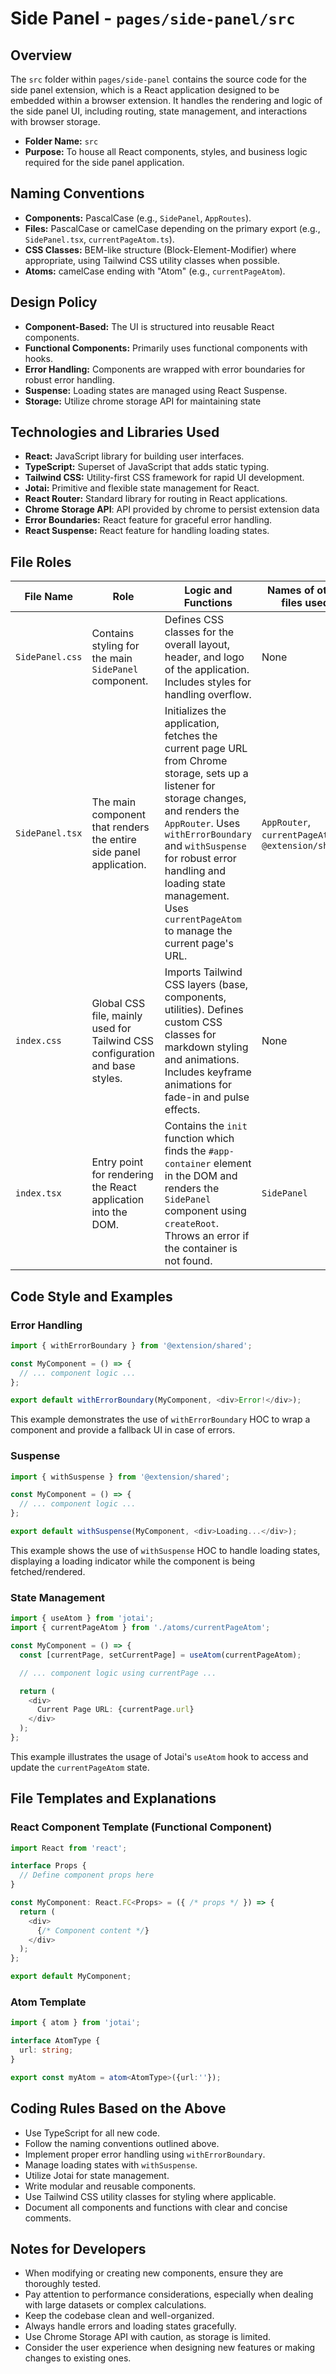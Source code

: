 # Side Panel - `pages/side-panel/src`

## Overview

The `src` folder within `pages/side-panel` contains the source code for the side panel extension, which is a React application designed to be embedded within a browser extension. It handles the rendering and logic of the side panel UI, including routing, state management, and interactions with browser storage.

- **Folder Name:** `src`
- **Purpose:** To house all React components, styles, and business logic required for the side panel application.

## Naming Conventions

- **Components:** PascalCase (e.g., `SidePanel`, `AppRoutes`).
- **Files:** PascalCase or camelCase depending on the primary export (e.g., `SidePanel.tsx`, `currentPageAtom.ts`).
- **CSS Classes:** BEM-like structure (Block-Element-Modifier) where appropriate, using Tailwind CSS utility classes when possible.
- **Atoms:** camelCase ending with "Atom" (e.g., `currentPageAtom`).

## Design Policy

-   **Component-Based:** The UI is structured into reusable React components.
-   **Functional Components:** Primarily uses functional components with hooks.
-   **Error Handling:** Components are wrapped with error boundaries for robust error handling.
-   **Suspense:** Loading states are managed using React Suspense.
-   **Storage:** Utilize chrome storage API for maintaining state

## Technologies and Libraries Used

-   **React:** JavaScript library for building user interfaces.
-   **TypeScript:** Superset of JavaScript that adds static typing.
-   **Tailwind CSS:** Utility-first CSS framework for rapid UI development.
-   **Jotai:** Primitive and flexible state management for React.
-   **React Router:** Standard library for routing in React applications.
-   **Chrome Storage API**: API provided by chrome to persist extension data
-   **Error Boundaries:** React feature for graceful error handling.
-   **React Suspense:** React feature for handling loading states.

## File Roles

| File Name        | Role                                                                      | Logic and Functions                                                                                                                                                                                                                                                                                                                                                                | Names of other files used         |
| ---------------- | ------------------------------------------------------------------------- | ---------------------------------------------------------------------------------------------------------------------------------------------------------------------------------------------------------------------------------------------------------------------------------------------------------------------------------------------------------------------------------- | --------------------------------- |
| `SidePanel.css`   | Contains styling for the main `SidePanel` component.                       | Defines CSS classes for the overall layout, header, and logo of the application.  Includes styles for handling overflow.                                                                                                                                                                                                                                                          | None                              |
| `SidePanel.tsx`   | The main component that renders the entire side panel application.        | Initializes the application, fetches the current page URL from Chrome storage, sets up a listener for storage changes, and renders the `AppRouter`. Uses `withErrorBoundary` and `withSuspense` for robust error handling and loading state management. Uses `currentPageAtom` to manage the current page's URL.                                                                  | `AppRouter`, `currentPageAtom`, `@extension/shared`   |
| `index.css`       | Global CSS file, mainly used for Tailwind CSS configuration and base styles. | Imports Tailwind CSS layers (base, components, utilities). Defines custom CSS classes for markdown styling and animations. Includes keyframe animations for fade-in and pulse effects.                                                                                                                                                                                           | None                              |
| `index.tsx`       | Entry point for rendering the React application into the DOM.             | Contains the `init` function which finds the `#app-container` element in the DOM and renders the `SidePanel` component using `createRoot`. Throws an error if the container is not found.                                                                                                                                                                                  | `SidePanel`                      |

## Code Style and Examples

### Error Handling

```typescript
import { withErrorBoundary } from '@extension/shared';

const MyComponent = () => {
  // ... component logic ...
};

export default withErrorBoundary(MyComponent, <div>Error!</div>);
```

This example demonstrates the use of `withErrorBoundary` HOC to wrap a component and provide a fallback UI in case of errors.

### Suspense

```typescript
import { withSuspense } from '@extension/shared';

const MyComponent = () => {
  // ... component logic ...
};

export default withSuspense(MyComponent, <div>Loading...</div>);
```

This example shows the use of `withSuspense` HOC to handle loading states, displaying a loading indicator while the component is being fetched/rendered.

### State Management

```typescript
import { useAtom } from 'jotai';
import { currentPageAtom } from './atoms/currentPageAtom';

const MyComponent = () => {
  const [currentPage, setCurrentPage] = useAtom(currentPageAtom);

  // ... component logic using currentPage ...

  return (
    <div>
      Current Page URL: {currentPage.url}
    </div>
  );
};
```

This example illustrates the usage of Jotai's `useAtom` hook to access and update the `currentPageAtom` state.

## File Templates and Explanations

### React Component Template (Functional Component)

```typescript
import React from 'react';

interface Props {
  // Define component props here
}

const MyComponent: React.FC<Props> = ({ /* props */ }) => {
  return (
    <div>
      {/* Component content */}
    </div>
  );
};

export default MyComponent;
```

### Atom Template

```typescript
import { atom } from 'jotai';

interface AtomType {
  url: string;
}

export const myAtom = atom<AtomType>({url:''});
```

## Coding Rules Based on the Above

-   Use TypeScript for all new code.
-   Follow the naming conventions outlined above.
-   Implement proper error handling using `withErrorBoundary`.
-   Manage loading states with `withSuspense`.
-   Utilize Jotai for state management.
-   Write modular and reusable components.
-   Use Tailwind CSS utility classes for styling where applicable.
-   Document all components and functions with clear and concise comments.

## Notes for Developers

-   When modifying or creating new components, ensure they are thoroughly tested.
-   Pay attention to performance considerations, especially when dealing with large datasets or complex calculations.
-   Keep the codebase clean and well-organized.
-   Always handle errors and loading states gracefully.
-   Use Chrome Storage API with caution, as storage is limited.
-   Consider the user experience when designing new features or making changes to existing ones.

